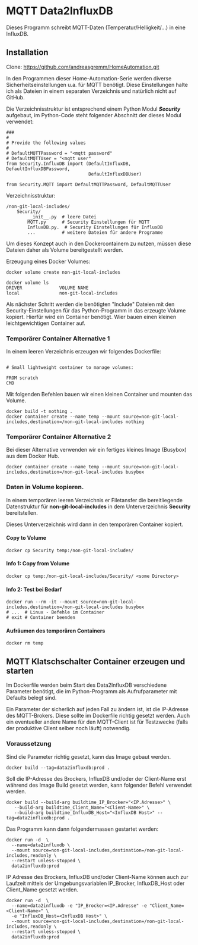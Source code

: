 # MQTT Data2InfluxDB
Dieses Programm schreibt MQTT-Daten (Temperatur/Helligkeit/...) in eine InfluxDB.
## Installation
Clone: https://github.com/andreasgremm/HomeAutomation.git

In den Programmen dieser Home-Automation-Serie werden diverse Sicherheitseinstellungen u.a. für MQTT benötigt. Diese Einstellungen halte ich als Dateien in einem separaten Verzeichnis und natürlich nicht auf GitHub.

Die Verzeichnisstruktur ist entsprechend einem Python Modul ***Security*** aufgebaut, im Python-Code steht folgender Abschnitt der dieses Modul verwendet:

```
###
#
# Provide the following values
#
# DefaultMQTTPassword = "<mqtt password"
# DefaultMQTTUser = "<mqtt user"
from Security.InfluxDB import (DefaultInfluxDB, DefaultInfluxDBPassword,
                               DefaultInfluxDBUser)

from Security.MQTT import DefaultMQTTPassword, DefaultMQTTUser
```

Verzeichnisstruktur:

```
/non-git-local-includes/
	Security/
		__init__.py  # leere Datei
		MQTT.py      # Security Einstellungen für MQTT
		InfluxDB.py.  # Security Einstellungen für InfluxDB
		...          # weitere Dateien für andere Programme
```

Um dieses Konzept auch in den Dockercontainern zu nutzen, müssen diese Dateien daher als Volume bereitgestellt werden.



Erzeugung eines Docker Volumes:

```
docker volume create non-git-local-includes

docker volume ls
DRIVER              VOLUME NAME
local               non-git-local-includes
```

Als nächster Schritt werden die benötigten "Include" Dateien mit den Security-Einstellungen für das Python-Programm in das erzeugte Volume kopiert.
Hierfür wird ein Container benötigt. Wier bauen einen kleinen leichtgewichtigen Container auf.

### Temporärer Container Alternative 1
In einem leeren Verzeichnis erzeugen wir folgendes Dockerfile:

```

# Small lightweight container to manage volumes:

FROM scratch
CMD
```

Mit folgenden Befehlen bauen wir einen kleinen Container und mounten das Volume.
```
docker build -t nothing .
docker container create --name temp --mount source=non-git-local-includes,destination=/non-git-local-includes nothing
```

### Temporärer Container Alternative 2
Bei dieser Alternative verwenden wir ein fertiges kleines Image (Busybox) aus dem Docker Hub.

```
docker container create --name temp --mount source=non-git-local-includes,destination=/non-git-local-includes busybox
```

### Daten in Volume kopieren.
In einem temporären leeren Verzeichnis er Filetansfer die bereitliegende Datenstruktur für **non-git-local-includes** in dem Unterverzeichnis **Security** bereitstellen.

Dieses Unterverzeichnis wird dann in den temporären Container kopiert.
#### Copy to Volume

```
docker cp Security temp:/non-git-local-includes/
```
#### Info 1: Copy from Volume

```
docker cp temp:/non-git-local-includes/Security/ <some Directory>
```

#### Info 2: Test bei Bedarf
```
docker run --rm -it --mount source=non-git-local-includes,destination=/non-git-local-includes busybox
# ...  # Linux - Befehle im Container
# exit # Container beenden
```

#### Aufräumen des temporären Containers

```
docker rm temp
```

## MQTT Klatschschalter Container erzeugen und starten
Im Dockerfile werden beim Start des Data2InfluxDB verschiedene Parameter benötigt, die im Python-Programm als Aufrufparameter mit Defaults belegt sind.


Ein Parameter der sicherlich auf jeden Fall zu ändern ist, ist die IP-Adresse des MQTT-Brokers. Diese sollte im Dockerfile richtig gesetzt werden.
Auch ein eventueller andere Name für den MQTT-Client ist für Testzwecke (falls der produktive Client selber noch läuft) notwendig.


### Voraussetzung

Sind die Parameter richtig gesetzt, kann das Image gebaut werden.

```
docker build --tag=data2influxdb:prod .
```
Soll die IP-Adresse des Brockers, InfluxDB und/oder der Client-Name erst während des Image Build gesetzt werden, kann folgender Befehl verwendet werden.

```
docker build --build-arg buildtime_IP_Brocker="<IP.Adresse>" \
   --build-arg buildtime_Client_Name="<Client-Name>" \
   --build-arg buildtime_InfluxDB_Host="<InfluxDB Host>" --tag=data2influxdb:prod .
```

Das Programm kann dann folgendermassen gestartet werden:

```
docker run -d  \
  --name=data2influxdb \
  --mount source=non-git-local-includes,destination=/non-git-local-includes,readonly \
  --restart unless-stopped \
  data2influxdb:prod
```

IP Adresse des Brockers, InfluxDB und/oder Client-Name können auch zur Laufzeit mittels der Umgebungsvariablen IP_Brocker, InfluxDB_Host oder Client_Name gesetzt werden.

```
docker run -d  \
  --name=data2influxdb -e "IP_Brocker=<IP.Adresse" -e "Client_Name=<Client-Name>" \
  -e "InfluxDB_Host=<InfluxDB Host>" \
  --mount source=non-git-local-includes,destination=/non-git-local-includes,readonly \
  --restart unless-stopped \
  data2influxdb:prod
```
